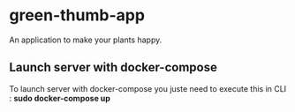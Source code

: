 # green-thumb-app
An application to make your plants happy.

## Launch server with docker-compose
To launch server with docker-compose you juste need to execute this in CLI :
**sudo docker-compose up**
